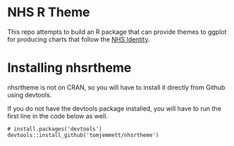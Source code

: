 # NHS R Theme

This repo attempts to build an R package that can provide themes to ggplot for producing charts that follow the [NHS Identity](https://www.england.nhs.uk/nhsidentity/).

# Installing nhsrtheme

nhsrtheme is not on CRAN, so you will have to install it directly from Github using devtools.

If you do not have the devtools package installed, you will have to run the first line in the code below as well.

```{r}
# install.packages('devtools')
devtools::install_github('tomjemmett/nhsrtheme')
```
